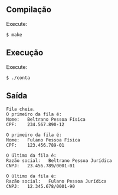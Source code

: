 ## Compilação

Execute:  
```
$ make
```

## Execução
Execute:  
```
$ ./conta
```

## Saída
```
Fila cheia.
O primeiro da fila é:
Nome:   Beltrano Pessoa Física
CPF:    234.567.890-12

O primeiro da fila é:
Nome:   Fulano Pessoa Física
CPF:    123.456.789-01

O último da fila é:
Razão social:   Beltrano Pessoa Jurídica
CNPJ:   23.456.789/0001-01

O último da fila é:
Razão social:   Fulano Pessoa Jurídica
CNPJ:   12.345.678/0001-90
```